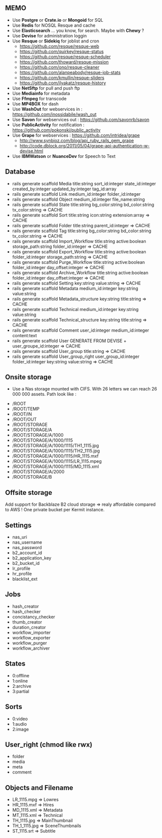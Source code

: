 ## MEMO
- Use **Postgre** or **Crate.io** or **Mongoid** for SQL
- Use **Redis** for NOSQL Resque and cache
- Use **Elasticsearch** ... you know, for search. Maybe with **Chewy** ?
- Use **Devise** for administration loggin
- Use **Resque** or **Sidekiq** for joblist and cron
  - https://github.com/resque/resque-web
  - https://github.com/quirkey/resque-status
  - https://github.com/resque/resque-scheduler
  - https://github.com/thoward/resque-mission
  - https://github.com/ono/resque-cleaner
  - https://github.com/alanpeabody/resque-job-stats
  - https://github.com/kmullin/resque-sliders
  - https://github.com/ilyakatz/resque-history
- Use **NetSftp** for pull and push ftp
- Use **Mediainfo** for metadata
- Use **Ffmpeg** for transcode
- Use **MP4BOX** for dash
- Use **WashOut** for webservices in : https://github.com/inossidabile/wash_out
- Use **Savon** for webservices out : https://github.com/savonrb/savon
- Use **PublicActivity** for notification : https://github.com/pokonski/public_activity
- Use **Grape** for webservices : https://github.com/intridea/grape
  - http://www.synbioz.com/blog/api_ruby_rails_gem_grape
  - http://code.dblock.org/2011/05/04/grape-api-authentication-w-devise.html
- Use **IBMWatson** or **NuanceDev** for Speech to Text 

## Database
- rails generate scaffold Media title:string sort_id:integer state_id:integer created_by:integer updated_by:integer tag_id:array
- rails generate scaffold Link medium_id:integer folder_id:integer 
- rails generate scaffold Object medium_id:integer file_name:string
- rails generate scaffold State title:string bg_color:string bd_color:string tx_color:string => CACHE
- rails generate scaffold Sort title:string icon:string extension:array => CACHE
- rails generate scaffold Folder title:string parent_id:integer => CACHE
- rails generate scaffold Tag title:string bg_color:string bd_color:string tx_color:string => CACHE
- rails generate scaffold Import_Workflow title:string active:boolean storage_path:string folder_id:integer => CACHE
- rails generate scaffold Export_Workflow title:string active:boolean folder_id:integer storage_path:string => CACHE
- rails generate scaffold Purge_Workflow title:string active:boolean folder_id:integer day_offset:integer => CACHE
- rails generate scaffold Archive_Workflow title:string active:boolean folder_id:integer day_offset:integer => CACHE
- rails generate scaffold Setting key:string value:string => CACHE
- rails generate scaffold Metadata medium_id:integer key:string value:string
- rails generate scaffold Metadata_structure key:string title:string => CACHE
- rails generate scaffold Technical medium_id:integer key:string value:string
- rails generate scaffold Technical_structure key:string title:string => CACHE
- rails generate scaffold Comment user_id:integer medium_id:integer content:text
- rails generate scaffold User GENERATE FROM DEVISE + user_groupe_id:integer => CACHE
- rails generate scaffold User_group title:string => CACHE
- rails generate scaffold User_group_right user_group_id:integer folder_id:integer key:string value:string => CACHE

## Onsite storage
- Use a Nas storage mounted with CIFS. With 26 letters we can reach 26 000 000 assets. Path look like :

* /ROOT
* /ROOT/TEMP
* /ROOT/IN
* /ROOT/OUT
* /ROOT/STORAGE
* /ROOT/STORAGE/A
* /ROOT/STORAGE/A/1000
* /ROOT/STORAGE/A/1000/1115
* /ROOT/STORAGE/A/1000/1115/TH1_1115.jpg
* /ROOT/STORAGE/A/1000/1115/TH2_1115.jpg
* /ROOT/STORAGE/A/1000/1115/HR_1115.mxf
* /ROOT/STORAGE/A/1000/1115/LR_1115.mpeg
* /ROOT/STORAGE/A/1000/1115/MD_1115.xml
* /ROOT/STORAGE/A/2000
* /ROOT/STORAGE/B

## Offsite storage
Add support for Backblaze B2 cloud storage => realy affordable compared to AWS !
One private bucket per Kermit instance.

## Settings
- nas_uri
- nas_username
- nas_password
- b2_account_id
- b2_application_key
- b2_bucket_id
- lr_profile
- hr_profile
- blacklist_ext

## Jobs
- hash_creator
- hash_checker
- concistancy_checker
- thumb_creator
- duration_creator
- workflow_importer
- workflow_exporter
- workflow_purger
- workflow_archiver

## States
- 0:offline
- 1:online
- 2:archive
- 3:partial

## Sorts
- 0:video
- 1:audio
- 2:image

## User_right (chmod like rwx)
- folder
- media
- meta
- comment

## Objects and Filename
- LR_1115.mpg => Lowres
- HR_1115.mxf => Hires
- MD_1115.xml => Metadata
- MT_1115.xml => Technical
- TH_1115.jpg => MainThumbnail
- TH_1_1115.jpg => SceneThumbnails
- ST_1115.srt => Subtitle
